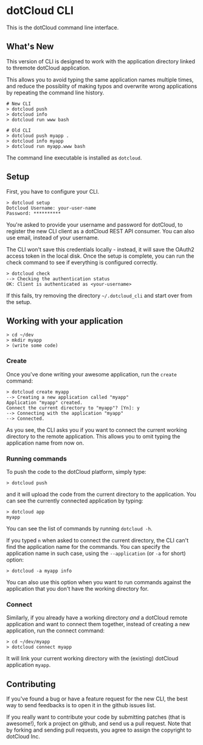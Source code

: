 # dotCloud CLI

This is the dotCloud command line interface.

## What's New

This version of CLI is designed to work with the application directory
linked to thremote dotCloud application.

This allows you to avoid typing the same application names multiple
times, and reduce the possiblity of making typos and overwrite wrong
applications by repeating the command line history.

    # New CLI 
    > dotcloud push
    > dotcloud info
    > dotcloud run www bash

    # Old CLI
    > dotcloud push myapp .
    > dotcloud info myapp
    > dotcloud run myapp.www bash

The command line executable is installed as `dotcloud`.

## Setup

First, you have to configure your CLI.

    > dotcloud setup
    Dotcloud Username: your-user-name
    Password: **********

You're asked to provide your username and password for dotCloud, to
register the new CLI client as a dotCloud REST API consumer. You can
also use email, instead of your username.

The CLI won't save this credentials locally - instead, it will save
the OAuth2 access token in the local disk. Once the setup is complete,
you can run the check command to see if everything is configured
correctly.

    > dotcloud check
    --> Checking the authentication status
    OK: Client is authenticated as <your-username>

If this fails, try removing the directory `~/.dotcloud_cli` and start
over from the setup.

## Working with your application

    > cd ~/dev
    > mkdir myapp
    > (write some code)

### Create

Once you've done writing your awesome application, run the `create` command:

    > dotcloud create myapp
    --> Creating a new application called "myapp"
    Application "myapp" created.
    Connect the current directory to "myapp"? [Yn]: y
    --> Connecting with the application "myapp"
    --> Connected.

As you see, the CLI asks you if you want to connect the current
working directory to the remote application. This allows you to omit
typing the application name from now on.

### Running commands

To push the code to the dotCloud platform, simply type:

    > dotcloud push

and it will upload the code from the current directory to the
application. You can see the currently connected application by typing:

    > dotcloud app
    myapp

You can see the list of commands by running `dotcloud -h`.

If you typed `n` when asked to connect the current directory, the CLI
can't find the application name for the commands. You can specify the
application name in such case, using the `--application` (or `-a` for
short) option:

    > dotcloud -a myapp info

You can also use this option when you want to run commands against the
application that you don't have the working directory for.

### Connect

Similarly, if you already have a working directory *and* a dotCloud
remote application and want to connect them together, instead of
creating a new application, run the connect command:

    > cd ~/dev/myapp
    > dotcloud connect myapp

It will link your current working directory with the (existing) dotCloud application `myapp`.

## Contributing

If you've found a bug or have a feature request for the new CLI, the
best way to send feedbacks is to open it in the github issues list.

If you really want to contribute your code by submitting patches (that
is awesome!), fork a project on github, and send us a pull
request. Note that by forking and sending pull requests, you agree to
assign the copyright to dotCloud Inc.

